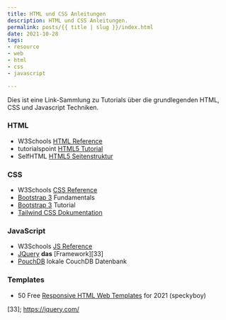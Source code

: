 ```yaml
---
title: HTML und CSS Anleitungen
description: HTML und CSS Anleitungen.
permalink: posts/{{ title | slug }}/index.html
date: 2021-10-28
tags:
- resource
- web
- html
- css
- javascript

---
```

Dies ist eine Link-Sammlung zu Tutorials über die grundlegenden HTML,
CSS und Javascript Techniken.

### HTML

- W3Schools [HTML Reference][1]
- tutorialspoint [HTML5 Tutorial][2]
- SelfHTML [HTML5 Seitenstruktur][3]

### CSS

- W3Schools [CSS Reference][11]
- [Bootstrap 3][12] Fundamentals
- [Bootstrap 3][14] Tutorial 
- [Tailwind CSS Dokumentation][13]

### JavaScript

- W3Schools [JS Reference][21]
- [JQuery][31] **das** [Framework][33] 
- [PouchDB][32] lokale CouchDB Datenbank

### Templates

- 50 Free [Responsive HTML Web Templates][41] for 2021 (speckyboy)


[1]: <https://www.w3schools.com/tags/default.asp> "W3School HTML Reference"
[2]: <https://www.tutorialspoint.com/html5/index.htm> "HTML 5 Tutorial"
[3]: <https://wiki.selfhtml.org/wiki/HTML/Tutorials/HTML5-Seitenstrukturierung> "SelfHTML HTML5 Seitenstruktur"

[11]: <https://www.w3schools.com/css/default.asp>
[12]: <https://getbootstrap.com/docs/3.3/css/> "Bootstrap 3 Fundamentals"
[13]: <https://tailwindcss.com/docs> "Tailwind Dokumentation"
[14]: <https://www.tutorialspoint.com/bootstrap/index.htm>
[21]: <https://www.w3schools.com/jsref/default.asp>

[31]: <https://jquery.com/download/> ""
[32]: <https://pouchdb.com/download.html> ""
[33]; <https://jquery.com/>

[41]: <https://speckyboy.com/free-responsive-html5-web-templates/> "50 Free Responsive HTML Web Templates for 2021"